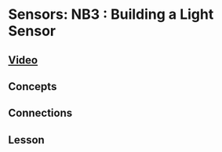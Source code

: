 # Sensors: NB3 : Building a Light Sensor

## [Video](https://vimeo.com/??????)

## Concepts

## Connections

## Lesson

